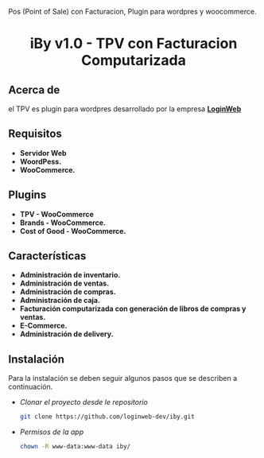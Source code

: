 Pos (Point of Sale) con Facturacion, Plugin para wordpres y woocommerce.
<h1 align="center">iBy v1.0 - TPV con Facturacion Computarizada</h1>

## Acerca de

el TPV es plugin para wordpres desarrollado por la empresa **[LoginWeb](https://loginweb.dev/)**

## Requisitos

- **Servidor Web**
- **WoordPess.**
- **WooCommerce.**

## Plugins

- **TPV - WooCommerce**
- **Brands - WooCommerce.**
- **Cost of Good - WooCommerce.**

## Características

- **Administración de inventario.**
- **Administración de ventas.**
- **Administración de compras.**
- **Administración de caja.**
- **Facturación computarizada con generación de libros de compras y ventas.**
- **E-Commerce.**
- **Administración de delivery.**


## Instalación

Para la instalación se deben seguir algunos pasos que se describen a continuación.

- *Clonar el proyecto desde le repositorio*
    ```bash
    git clone https://github.com/loginweb-dev/iby.git

- *Permisos de la app*
    ```bash
    chown -R www-data:www-data iby/
